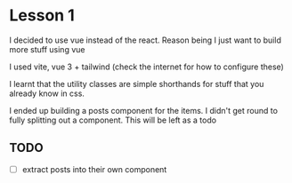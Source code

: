 # Lesson 1

I decided to use vue instead of the react. Reason being I just want to build more stuff using vue

I used vite, vue 3 + tailwind (check the internet for how to configure these)

I learnt that the utility classes are simple shorthands for stuff that you already know in css.

I ended up building a posts component for the items. I didn't get round to fully splitting out a component.
This will be left as a todo

## TODO
- [ ] extract posts into their own component